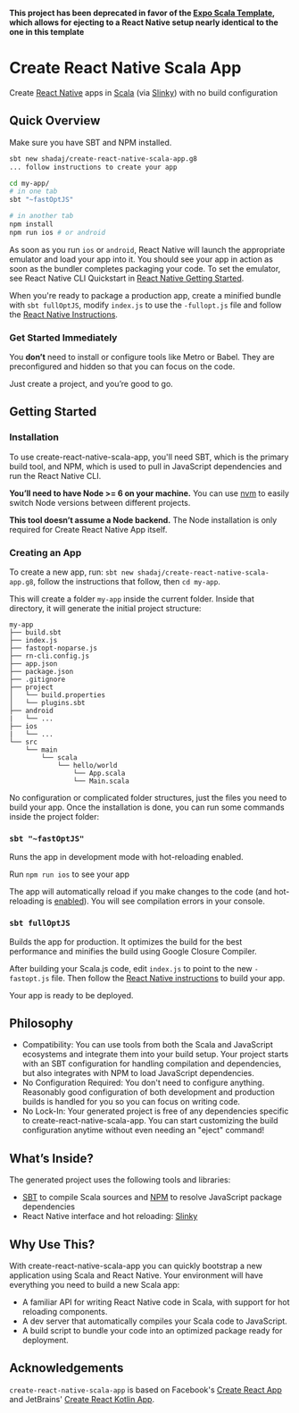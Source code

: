 **This project has been deprecated in favor of the [Expo Scala Template](https://github.com/shadaj/expo-template-scala), which allows for ejecting to a React Native setup nearly identical to the one in this template**

# Create React Native Scala App
Create [React Native](https://facebook.github.io/react-native/) apps in [Scala](https://scala-lang.org/) (via [Slinky](https://github.com/shadaj/slinky)) with no build configuration

## Quick Overview
Make sure you have SBT and NPM installed.

```sh
sbt new shadaj/create-react-native-scala-app.g8
... follow instructions to create your app

cd my-app/
# in one tab
sbt "~fastOptJS"

# in another tab
npm install
npm run ios # or android
```

As soon as you run `ios` or `android`, React Native will launch the appropriate emulator and load your app into it. You should see your app in action as soon as the bundler completes packaging your code. To set the emulator, see React Native CLI Quickstart in [React Native Getting Started](https://facebook.github.io/react-native/docs/getting-started).

When you're ready to package a production app, create a minified bundle with `sbt fullOptJS`, modify `index.js` to use the `-fullopt.js` file and follow the [React Native Instructions](https://facebook.github.io/react-native/docs/running-on-device.html#building-your-app-for-production).

### Get Started Immediately
You **don’t** need to install or configure tools like Metro or Babel.
They are preconfigured and hidden so that you can focus on the code.

Just create a project, and you’re good to go.

## Getting Started
### Installation
To use create-react-native-scala-app, you'll need SBT, which is the primary build tool, and NPM, which is used to pull in JavaScript dependencies and run the React Native CLI.

**You’ll need to have Node >= 6 on your machine.** You can use [nvm](https://github.com/creationix/nvm#installation) to easily switch Node versions between different projects.

**This tool doesn’t assume a Node backend.** The Node installation is only required for Create React Native App itself.

### Creating an App
To create a new app, run: `sbt new shadaj/create-react-native-scala-app.g8`, follow the instructions that follow, then `cd my-app`.

This will create a folder `my-app` inside the current folder.
Inside that directory, it will generate the initial project structure:
```
my-app
├── build.sbt
├── index.js
├── fastopt-noparse.js
├── rn-cli.config.js
├── app.json
├── package.json
├── .gitignore
├── project
│   └── build.properties
│   └── plugins.sbt
├── android
|   └── ...
├── ios
|   └── ...
└── src
    └── main
        └── scala
            └── hello/world
                └── App.scala
                └── Main.scala
```

No configuration or complicated folder structures, just the files you need to build your app.
Once the installation is done, you can run some commands inside the project folder:

### `sbt "~fastOptJS"`
Runs the app in development mode with hot-reloading enabled.

Run `npm run ios` to see your app

The app will automatically reload if you make changes to the code (and hot-reloading is [enabled](https://facebook.github.io/react-native/docs/debugging.html)). You will see compilation errors in your console.

### `sbt fullOptJS`
Builds the app for production. It optimizes the build for the best performance and minifies the build using Google Closure Compiler.

After building your Scala.js code, edit `index.js` to point to the new `-fastopt.js` file. Then follow the [React Native instructions](https://facebook.github.io/react-native/docs/running-on-device.html#building-your-app-for-production) to build your app.

Your app is ready to be deployed.

## Philosophy
+ Compatibility: You can use tools from both the Scala and JavaScript ecosystems and integrate them into your build setup. Your project starts with an SBT configuration for handling compilation and dependencies, but also integrates with NPM to load JavaScript dependencies.
+ No Configuration Required: You don't need to configure anything. Reasonably good configuration of both development and production builds is handled for you so you can focus on writing code.
+ No Lock-In: Your generated project is free of any dependencies specific to create-react-native-scala-app. You can start customizing the build configuration anytime without even needing an "eject" command!

## What’s Inside?
The generated project uses the following tools and libraries:
+ [SBT](http://www.scala-sbt.org/) to compile Scala sources and [NPM](https://www.npmjs.com/) to resolve JavaScript package dependencies
+ React Native interface and hot reloading: [Slinky](https://github.com/shadaj/slinky)

## Why Use This?
With create-react-native-scala-app you can quickly bootstrap a new application using Scala and React Native. Your environment will have everything you need to build a new Scala app:
+ A familiar API for writing React Native code in Scala, with support for hot reloading components.
+ A dev server that automatically compiles your Scala code to JavaScript.
+ A build script to bundle your code into an optimized package ready for deployment.

## Acknowledgements
`create-react-native-scala-app` is based on Facebook's [Create React App](https://github.com/facebookincubator/create-react-app) and JetBrains' [Create React Kotlin App](https://github.com/JetBrains/create-react-kotlin-app).
